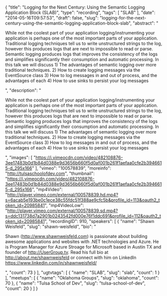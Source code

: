 {
  "title": "Logging for the Next Century: Using the Semantic Logging Application Block (SLAB)",
  "type": "recording",
  "tags": [
    "SLAB"
  ],
  "date": "2014-05-16T09:57:53",
  "draft": false,
  "slug": "logging-for-the-next-century-using-the-semantic-logging-application-block-slab",
  "abstract": "<p>While not the coolest part of your application logging/instrumenting your application is perhaps one of the most important parts of your application. Traditional logging techniques tell us to write unstructured strings to the log, however this produces logs that are next to impossible to read or parse. Semantic logging produces logs that improves the consistency of the logs and simplifies significantly their consumption and automatic processing. In this talk we will discuss 1) The advantages of semantic logging over more traditional techniques. 2) How to create logging messages via the EventSource class 3) How to log messages in and out of process, and the advantages of each 4) How to use sinks to persist your log messages</p>",
  "description": "<p>While not the coolest part of your application logging/instrumenting your application is perhaps one of the most important parts of your application. Traditional logging techniques tell us to write unstructured strings to the log, however this produces logs that are next to impossible to read or parse. Semantic logging produces logs that improves the consistency of the logs and simplifies significantly their consumption and automatic processing. In this talk we will discuss 1) The advantages of semantic logging over more traditional techniques. 2) How to create logging messages via the EventSource class 3) How to log messages in and out of process, and the advantages of each 4) How to use sinks to persist your log messages</p>",
  "images": [
    "https://i.vimeocdn.com/video/482108876-3ee17483b0d1b84d0388e9d3656b660f5d0af001b261f1aefaa0cfe2b3946615-d_295x166"
  ],
  "vimeo": "100578839",
  "moreinfo": "http://tulsaschoolofdev.com",
  "thumbnail": "https://i.vimeocdn.com/video/482108876-3ee17483b0d1b84d0388e9d3656b660f5d0af001b261f1aefaa0cfe2b3946615-d_295x166",
  "mp4Video": "http://player.vimeo.com/external/100578839.hd.mp4?s=6acab5e193be0c1ece38c55fdc51f388ae9cfc5b&profile_id=113&oauth2_token_id=20985841",
  "mp4VideoLow": "http://player.vimeo.com/external/100578839.sd.mp4?s=ddc131738d7a2901b0243542fd000e76f1ddc691&profile_id=112&oauth2_token_id=20985841",
  "recordingID": 910,
  "speakers": [
    {
      "name": "Shawn Weisfeld",
      "slug": "shawn-weisfeld",
      "bio": "<p>Shawn (http://www.shawnweisfeld.com) is passionate about building awesome applications and websites with .NET technologies and Azure. He is Program Manager for Azure Stroage for Microsoft based in Austin TX and founder of http://UserGroup.tv. Read his full bio at http://about.me/shawnweisfeld or connect with him on LinkedIn https://www.linkedin.com/in/shawnweisfeld/</p>",
      "count": 73
    }
  ],
  "ugtvtags": [
    {
      "name": "SLAB",
      "slug": "slab",
      "count": 1
    }
  ],
  "meetups": [
    {
      "name": "Oklahoma Groups",
      "slug": "oklahoma",
      "count": 70
    },
    {
      "name": "Tulsa School of Dev",
      "slug": "tulsa-school-of-dev",
      "count": 20
    }
  ]
}